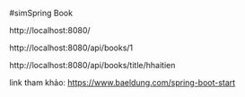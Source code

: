 #simSpring
Book

http://localhost:8080/

http://localhost:8080/api/books/1

http://localhost:8080/api/books/title/hhaitien


link tham khảo:
https://www.baeldung.com/spring-boot-start
